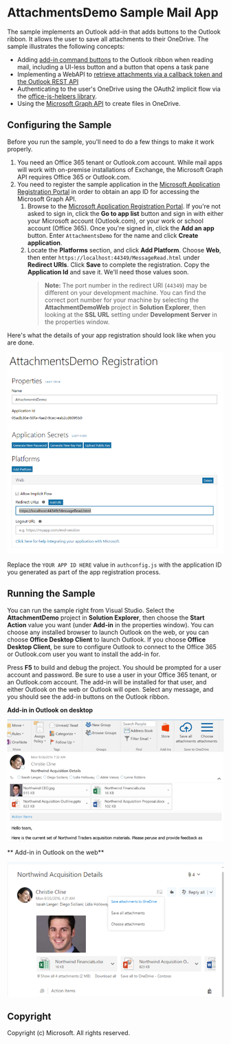 # AttachmentsDemo Sample Mail App #

The sample implements an Outlook add-in that adds buttons to the Outlook ribbon. It allows the user to save all attachments to their OneDrive. The sample illustrates the following concepts:
 
- Adding [add-in command buttons](https://dev.office.com/docs/add-ins/outlook/manifests/define-add-in-commands) to the Outlook ribbon when reading mail, including a UI-less button and a button that opens a task pane
- Implementing a WebAPI to [retrieve attachments via a callback token and the Outlook REST API](https://dev.office.com/docs/add-ins/outlook/use-rest-api)
- Authenticating to the user's OneDrive using the OAuth2 implicit flow via the [office-js-helpers library](https://github.com/OfficeDev/office-js-helpers).
- Using the [Microsoft Graph API](https://developer.microsoft.com/en-us/graph/docs/api-reference/v1.0/resources/onedrive) to create files in OneDrive.

## Configuring the Sample ##

Before you run the sample, you'll need to do a few things to make it work properly.

1. You need an Office 365 tenant or Outlook.com account. While mail apps will work with on-premise installations of Exchange, the Microsoft Graph API requires Office 365 or Outlook.com.
2. You need to register the sample application in the [Microsoft Application Registration Portal](https://apps.dev.microsoft.com) in order to obtain an app ID for accessing the Microsoft Graph API.
    1. Browse to the [Microsoft Application Registration Portal](https://apps.dev.microsoft.com). If you're not asked to sign in, click the **Go to app list** button and sign in with either your Microsoft account (Outlook.com), or your work or school account (Office 365). Once you're signed in, click the **Add an app** button. Enter `AttachmentsDemo` for the name and click **Create application**.
    1. Locate the **Platforms** section, and click **Add Platform**. Choose **Web**, then enter `https://localhost:44349/MessageRead.html` under **Redirect URIs**. Click **Save** to complete the registration. Copy the **Application Id** and save it. We'll need those values soon.
        > **Note:** The port number in the redirect URI (`44349`) may be different on your development machine. You can find the correct port number for your machine by selecting the **AttachmentDemoWeb** project in **Solution Explorer**, then looking at the **SSL URL** setting under **Development Server** in the properties window.

Here's what the details of your app registration should look like when you are done.

![The completed app registration](readme-images/app-registration.PNG)

Replace the `YOUR APP ID HERE` value in `authconfig.js` with the application ID you generated as part of the app registration process.

## Running the Sample ##

You can run the sample right from Visual Studio. Select the **AttachmentDemo** project in **Solution Explorer**, then choose the **Start Action** value you want (under **Add-in** in the properties window). You can choose any installed browser to launch Outlook on the web, or you can choose **Office Desktop Client** to launch Outlook. If you choose **Office Desktop Client**, be sure to configure Outlook to connect to the Office 365 or Outlook.com user you want to install the add-in for.

Press **F5** to build and debug the project. You should be prompted for a user account and password. Be sure to use a user in your Office 365 tenant, or an Outlook.com account. The add-in will be installed for that user, and either Outlook on the web or Outlook will open. Select any message, and you should see the add-in buttons on the Outlook ribbon.

**Add-in in Outlook on desktop**

![The add-in buttons on the ribbon in Outlook on the desktop](readme-images/buttons-outlook.PNG)

** Add-in in Outlook on the web**

![The add-in buttons in Outlook on the web](readme-images/buttons-owa.PNG)

## Copyright ##

Copyright (c) Microsoft. All rights reserved.